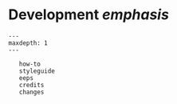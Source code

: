 # Development *emphasis*

```{toctree}
---
maxdepth: 1
---

   how-to
   styleguide
   eeps
   credits
   changes
